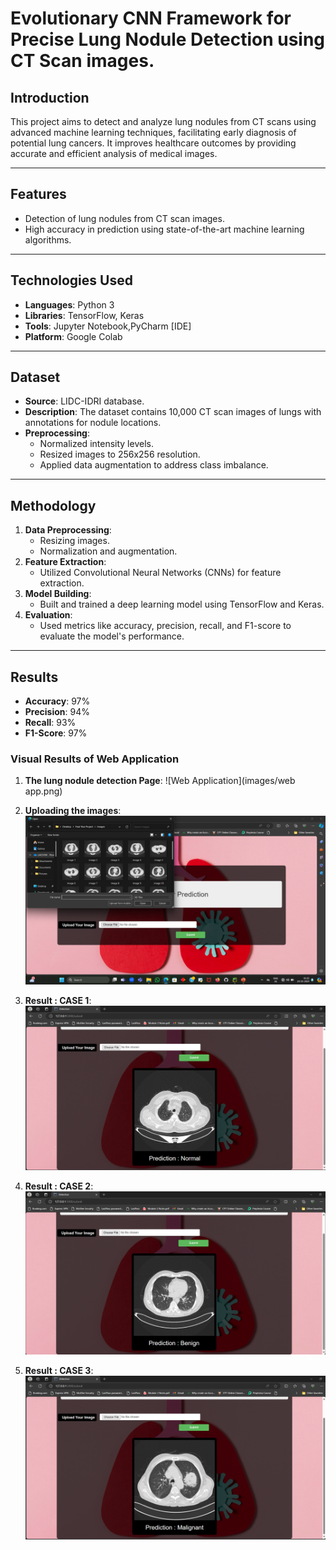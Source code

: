 # Evolutionary CNN Framework for Precise Lung Nodule Detection using CT Scan images.

## Introduction
This project aims to detect and analyze lung nodules from CT scans using advanced machine learning techniques, facilitating early diagnosis of potential lung cancers. It improves healthcare outcomes by providing accurate and efficient analysis of medical images.

---

## Features
- Detection of lung nodules from CT scan images.
- High accuracy in prediction using state-of-the-art machine learning algorithms.

---

## Technologies Used
- **Languages**: Python 3
- **Libraries**: TensorFlow, Keras
- **Tools**: Jupyter Notebook,PyCharm [IDE]
- **Platform**: Google Colab




---

## Dataset
- **Source**: LIDC-IDRI database.
- **Description**: The dataset contains 10,000 CT scan images of lungs with annotations for nodule locations.
- **Preprocessing**: 
  - Normalized intensity levels.
  - Resized images to 256x256 resolution.
  - Applied data augmentation to address class imbalance.

---

## Methodology
1. **Data Preprocessing**:
   - Resizing images.
   - Normalization and augmentation.
2. **Feature Extraction**:
   - Utilized Convolutional Neural Networks (CNNs) for feature extraction.
3. **Model Building**:
   - Built and trained a deep learning model using TensorFlow and Keras.
4. **Evaluation**:
   - Used metrics like accuracy, precision, recall, and F1-score to evaluate the model's performance.

---

## Results
- **Accuracy**: 97%
- **Precision**: 94%
- **Recall**: 93%
- **F1-Score**: 97%


### Visual Results of Web Application
1. **The lung nodule detection Page**:
   ![Web Application](images/web app.png)

2. **Uploading the images**:
   ![Image Upload](images/image%20upload.png)

3. **Result : CASE 1**:
   ![Normal](images/case%201.png)

4. **Result : CASE 2**:
   ![Benign](images/case%202.png)

5. **Result : CASE 3**:
   ![Malignant](images/case%203.png)


